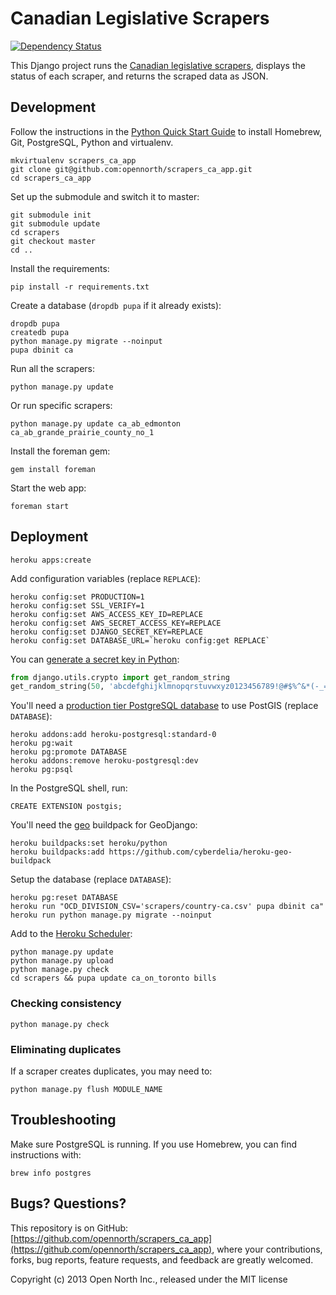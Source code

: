 # Canadian Legislative Scrapers

[![Dependency Status](https://gemnasium.com/opennorth/scrapers_ca_app.png)](https://gemnasium.com/opennorth/scrapers_ca_app)

This Django project runs the [Canadian legislative scrapers](https://github.com/opencivicdata/scrapers-ca), displays the status of each scraper, and returns the scraped data as JSON.

## Development

Follow the instructions in the [Python Quick Start Guide](https://github.com/opennorth/wiki/wiki/Python-Quick-Start%3A-OS-X) to install Homebrew, Git, PostgreSQL, Python and virtualenv.

    mkvirtualenv scrapers_ca_app
    git clone git@github.com:opennorth/scrapers_ca_app.git
    cd scrapers_ca_app

Set up the submodule and switch it to master:

    git submodule init
    git submodule update
    cd scrapers
    git checkout master
    cd ..

Install the requirements:

    pip install -r requirements.txt

Create a database (`dropdb pupa` if it already exists):

    dropdb pupa
    createdb pupa
    python manage.py migrate --noinput
    pupa dbinit ca

Run all the scrapers:

    python manage.py update

Or run specific scrapers:

    python manage.py update ca_ab_edmonton ca_ab_grande_prairie_county_no_1

Install the foreman gem:

    gem install foreman

Start the web app:

    foreman start

## Deployment

    heroku apps:create

Add configuration variables (replace `REPLACE`):

    heroku config:set PRODUCTION=1
    heroku config:set SSL_VERIFY=1
    heroku config:set AWS_ACCESS_KEY_ID=REPLACE
    heroku config:set AWS_SECRET_ACCESS_KEY=REPLACE
    heroku config:set DJANGO_SECRET_KEY=REPLACE
    heroku config:set DATABASE_URL=`heroku config:get REPLACE`

You can [generate a secret key in Python](https://github.com/django/django/blob/master/django/core/management/commands/startproject.py):

```python
from django.utils.crypto import get_random_string
get_random_string(50, 'abcdefghijklmnopqrstuvwxyz0123456789!@#$%^&*(-_=+)')
```

You'll need a [production tier PostgreSQL database](https://devcenter.heroku.com/articles/postgis) to use PostGIS (replace `DATABASE`):

    heroku addons:add heroku-postgresql:standard-0
    heroku pg:wait
    heroku pg:promote DATABASE
    heroku addons:remove heroku-postgresql:dev
    heroku pg:psql

In the PostgreSQL shell, run:

    CREATE EXTENSION postgis;

You'll need the [geo](https://github.com/cyberdelia/heroku-geo-buildpack/) buildpack for GeoDjango:

    heroku buildpacks:set heroku/python
    heroku buildpacks:add https://github.com/cyberdelia/heroku-geo-buildpack

Setup the database (replace `DATABASE`):

    heroku pg:reset DATABASE
    heroku run "OCD_DIVISION_CSV='scrapers/country-ca.csv' pupa dbinit ca"
    heroku run python manage.py migrate --noinput

Add to the [Heroku Scheduler](https://scheduler.heroku.com/dashboard):

    python manage.py update
    python manage.py upload
    python manage.py check
    cd scrapers && pupa update ca_on_toronto bills

### Checking consistency

    python manage.py check

### Eliminating duplicates

If a scraper creates duplicates, you may need to:

    python manage.py flush MODULE_NAME

## Troubleshooting

Make sure PostgreSQL is running. If you use Homebrew, you can find instructions with:

    brew info postgres

## Bugs? Questions?

This repository is on GitHub: [https://github.com/opennorth/scrapers_ca_app](https://github.com/opennorth/scrapers_ca_app), where your contributions, forks, bug reports, feature requests, and feedback are greatly welcomed.

Copyright (c) 2013 Open North Inc., released under the MIT license
